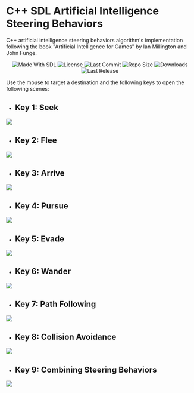 # C++ SDL Artificial Intelligence Steering Behaviors

C++ artificial intelligence steering behaviors algorithm's implementation following the book "Artificial Intelligence for Games" by Ian Millington and John Funge.

<p align="center">
  <a>
    <img alt="Made With SDL" src="https://img.shields.io/badge/made%20with-SDL-57b9d3.svg?logo=C">
  </a>
  <a>
    <img alt="License" src="https://img.shields.io/github/license/JoanStinson/SteeringBehaviors?&logo=github">
  </a>
  <a>
    <img alt="Last Commit" src="https://img.shields.io/github/last-commit/JoanStinson/SteeringBehaviors?logo=Mapbox">
  </a>
  <a>
    <img alt="Repo Size" src="https://img.shields.io/github/repo-size/JoanStinson/SteeringBehaviors?logo=VirtualBox">
  </a>
  <a>
    <img alt="Downloads" src="https://img.shields.io/github/downloads/JoanStinson/SteeringBehaviors/total?color=brightgreen">
  </a>
  <a>
    <img alt="Last Release" src="https://img.shields.io/github/v/release/JoanStinson/SteeringBehaviors?include_prereleases&logo=Dropbox&color=yellow">
  </a>
</p>

Use the mouse to target a destination and the following keys to open the following scenes:

- ## Key 1: Seek
![](https://github.com/JoanStinson/SteeringBehaviors/blob/master/Steering%20Behaviors%20GIFs/seek.gif)

- ## Key 2: Flee
![](https://github.com/JoanStinson/SteeringBehaviors/blob/master/Steering%20Behaviors%20GIFs/flee.gif)

- ## Key 3: Arrive
![](https://github.com/JoanStinson/SteeringBehaviors/blob/master/Steering%20Behaviors%20GIFs/arrive.gif)

- ## Key 4: Pursue
![](https://github.com/JoanStinson/SteeringBehaviors/blob/master/Steering%20Behaviors%20GIFs/pursue.gif)

- ## Key 5: Evade
![](https://github.com/JoanStinson/SteeringBehaviors/blob/master/Steering%20Behaviors%20GIFs/evade.gif)

- ## Key 6: Wander
![](https://github.com/JoanStinson/SteeringBehaviors/blob/master/Steering%20Behaviors%20GIFs/wander.gif)

- ## Key 7: Path Following
![](https://github.com/JoanStinson/SteeringBehaviors/blob/master/Steering%20Behaviors%20GIFs/pathfollowing.gif)

- ## Key 8: Collision Avoidance
![](https://github.com/JoanStinson/SteeringBehaviors/blob/master/Steering%20Behaviors%20GIFs/collisionavoidance.gif)

- ## Key 9: Combining Steering Behaviors
![](https://github.com/JoanStinson/SteeringBehaviors/blob/master/Steering%20Behaviors%20GIFs/combining.gif)

